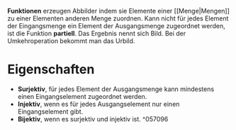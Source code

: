**Funktionen** erzeugen Abbilder indem sie Elemente einer [[Menge|Mengen]] zu einer Elementen anderen Menge zuordnen. Kann nicht für jedes Element der Eingangsmenge ein Element der Ausgangsmenge zugeordnet werden, ist die Funktion **partiell**. Das Ergebnis nennt sich Bild. Bei der Umkehroperation bekommt man das Urbild.

# Eigenschaften
- **Surjektiv**, für jedes Element der Ausgangsmenge kann mindestens einen Eingangselement zugeordnet werden.
- **Injektiv**, wenn es für jedes Ausgangselement nur einen Eingangselement gibt.
- **Bijektiv**, wenn es surjektiv und injektiv ist. ^057096